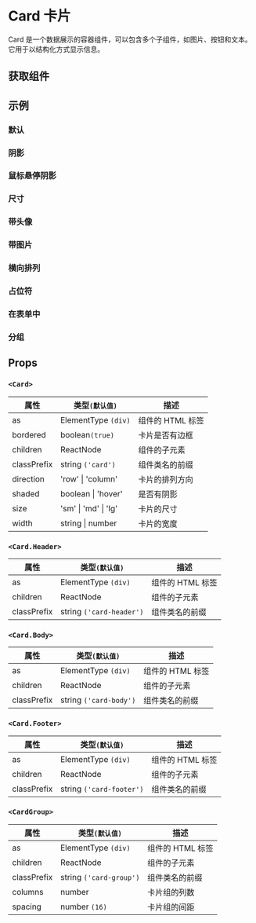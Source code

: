 # Card 卡片

Card 是一个数据展示的容器组件，可以包含多个子组件，如图片、按钮和文本。它用于以结构化方式显示信息。

## 获取组件

<!--{include:<import-guide>}-->

## 示例

### 默认

<!--{include:`basic.md`}-->

### 阴影

<!--{include:`shadow.md`}-->

### 鼠标悬停阴影

<!--{include:`hover-shadow.md`}-->

### 尺寸

<!--{include:`size.md`}-->

### 带头像

<!--{include:`with-avatar.md`}-->

### 带图片

<!--{include:`with-image.md`}-->

### 横向排列

<!--{include:`horizontal.md`}-->

### 占位符

<!--{include:`placeholder.md`}-->

### 在表单中

<!--{include:`within-form.md`}-->

### 分组

<!--{include:`group.md`}-->

## Props

### `<Card>`

<!-- prettier-sort-markdown-table -->

| 属性        | 类型`(默认值)`       | 描述             |
| ----------- | -------------------- | ---------------- |
| as          | ElementType `(div)`  | 组件的 HTML 标签 |
| bordered    | boolean`(true)`      | 卡片是否有边框   |
| children    | ReactNode            | 组件的子元素     |
| classPrefix | string `('card')`    | 组件类名的前缀   |
| direction   | 'row' \| 'column'    | 卡片的排列方向   |
| shaded      | boolean \| 'hover'   | 是否有阴影       |
| size        | 'sm' \| 'md' \| 'lg' | 卡片的尺寸       |
| width       | string \| number     | 卡片的宽度       |

### `<Card.Header>`

| 属性        | 类型`(默认值)`           | 描述             |
| ----------- | ------------------------ | ---------------- |
| as          | ElementType `(div)`      | 组件的 HTML 标签 |
| children    | ReactNode                | 组件的子元素     |
| classPrefix | string `('card-header')` | 组件类名的前缀   |

### `<Card.Body>`

| 属性        | 类型`(默认值)`         | 描述             |
| ----------- | ---------------------- | ---------------- |
| as          | ElementType `(div)`    | 组件的 HTML 标签 |
| children    | ReactNode              | 组件的子元素     |
| classPrefix | string `('card-body')` | 组件类名的前缀   |

### `<Card.Footer>`

| 属性        | 类型`(默认值)`           | 描述             |
| ----------- | ------------------------ | ---------------- |
| as          | ElementType `(div)`      | 组件的 HTML 标签 |
| children    | ReactNode                | 组件的子元素     |
| classPrefix | string `('card-footer')` | 组件类名的前缀   |

### `<CardGroup>`

| 属性        | 类型`(默认值)`          | 描述             |
| ----------- | ----------------------- | ---------------- |
| as          | ElementType `(div)`     | 组件的 HTML 标签 |
| children    | ReactNode               | 组件的子元素     |
| classPrefix | string `('card-group')` | 组件类名的前缀   |
| columns     | number                  | 卡片组的列数     |
| spacing     | number `(16)`           | 卡片组的间距     |
